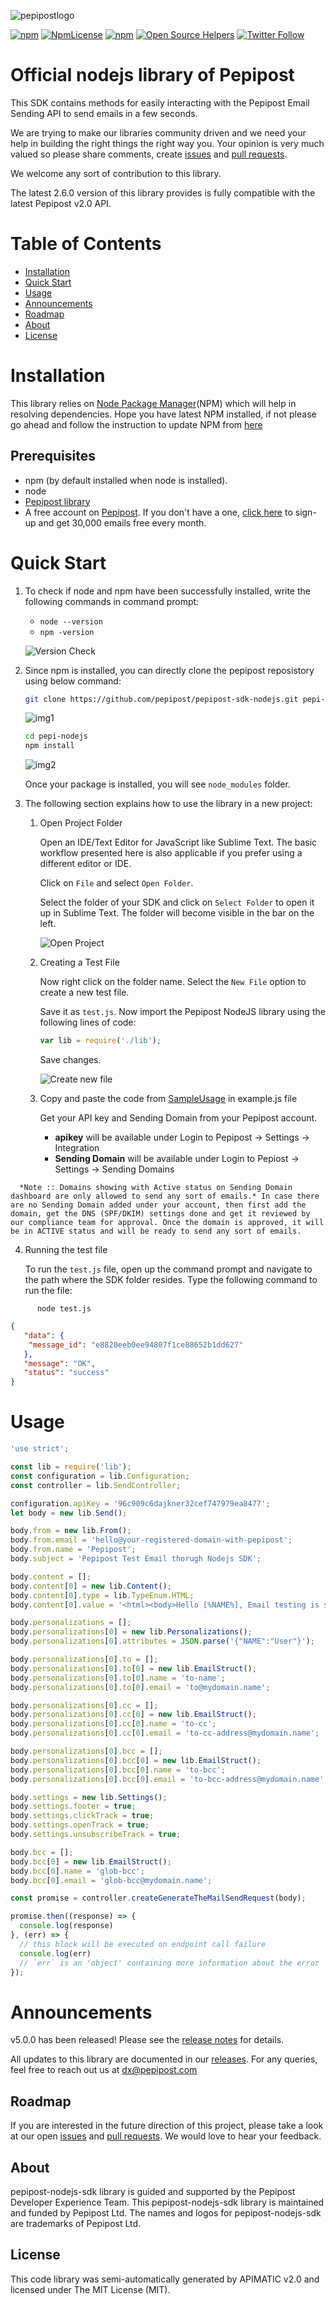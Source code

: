 ![pepipostlogo](https://pepipost.com/wp-content/uploads/2017/07/P_LOGO.png)

[![npm](https://img.shields.io/npm/v/pepipost.svg)](https://www.npmjs.com/package/pepipost)
[![NpmLicense](https://img.shields.io/npm/l/pepipost.svg)](https://www.npmjs.com/package/pepipost)
[![npm](https://img.shields.io/npm/dt/pepipost.svg)](https://www.npmjs.com/package/pepipost)
[![Open Source Helpers](https://www.codetriage.com/pepipost/pepipost-sdk-nodejs/badges/users.svg)](https://www.codetriage.com/pepipost/pepipost-sdk-nodejs)
[![Twitter Follow](https://img.shields.io/twitter/follow/pepi_post.svg?style=social&label=Follow)](https://twitter.com/pepi_post)



# Official nodejs library of Pepipost

This SDK contains methods for easily interacting with the Pepipost Email Sending API to send emails in a few seconds.

We are trying to make our libraries community driven and we need your help in building the right things the right way you. Your opinion is very much valued so please share comments, create [issues](https://github.com/pepipost/pepipost-sdk-nodejs/issues) and [pull requests](https://github.com/pepipost/pepipost-sdk-nodejs/pulls).

We welcome any sort of contribution to this library.

The latest 2.6.0 version of this library provides is fully compatible with the latest Pepipost v2.0 API.

# Table of Contents

 * [Installation](#installation)
 * [Quick Start](#quick-start)
 * [Usage](#usage)
 * [Announcements](#announcements)
 * [Roadmap](#roadmap)
 * [About](#about)
 * [License](#license)

<a name="installation"></a>
# Installation

  This library relies on [Node Package Manager](https://www.npmjs.com/)(NPM) which will help in resolving dependencies. Hope you have latest NPM installed, if not please go ahead and follow the instruction to update NPM from [here](https://docs.npmjs.com/cli/update)
  
## Prerequisites

   * npm (by default installed when node is installed).
   * node 
   * [Pepipost library](https://www.npmjs.com/package/pepipost) 
   * A free account on [Pepipost](https://pepipost.com/). If you don't have a one, [click here](https://app.pepipost.com/index.php/signup/registeruser) to sign-up and get 30,000 emails free every month.
   
<a name="quick-start"></a>
# Quick Start

1. To check if node and npm have been successfully installed, write the following commands in command prompt:

   * `node --version`
   * `npm -version`

   ![Version Check](https://i.imgur.com/1JeFUFS.png)


2. Since npm is installed, you can directly clone the pepipost reposistory using below command:
   
    ```bash
    git clone https://github.com/pepipost/pepipost-sdk-nodejs.git pepi-nodejs
    ```
  
    ![img1](https://i.imgur.com/ytN9cqC.png)
  
    
    ```bash
    cd pepi-nodejs
    npm install 
    ```
    
    ![img2](https://i.imgur.com/pILQrq6.png)
    

     Once your package is installed, you will see `node_modules` folder.

3. The following section explains how to use the library in a new project:

   1. Open Project Folder

      Open an IDE/Text Editor for JavaScript like Sublime Text. The basic workflow presented here is also applicable if you prefer using a different editor or IDE.

      Click on `File` and select `Open Folder`.

       Select the folder of your SDK and click on `Select Folder` to open it up in Sublime Text. The folder will become visible in the bar on the left.

       ![Open Project](https://i.imgur.com/7G5JwfX.png)
       

   2. Creating a Test File

      Now right click on the folder name. Select the `New File` option to create a new test file.
      
      Save it as `test.js`. Now import the Pepipost NodeJS library using the following lines of code:

      ```js
      var lib = require('./lib');
      ```
      
      Save changes.

      ![Create new file](https://i.imgur.com/WUDBJrQ.png)


   3. Copy and paste the code from [SampleUsage](#Usage) in example.js file
   
      Get your API key and Sending Domain from your Pepipost account. 
  
      * **apikey** will be available under Login to Pepipost -> Settings -> Integration  
      * **Sending Domain** will be available under Login to Pepiost -> Settings -> Sending Domains 

```
  *Note :: Domains showing with Active status on Sending Domain dashboard are only allowed to send any sort of emails.* In case there are no Sending Domain added under your account, then first add the domain, get the DNS (SPF/DKIM) settings done and get it reviewed by our compliance team for approval. Once the domain is approved, it will be in ACTIVE status and will be ready to send any sort of emails. 
```

   4. Running the test file

      To run the `test.js` file, open up the command prompt and navigate to the path where the SDK folder resides. Type the following command to run the file:

```
      node test.js
```
  
```json
{
   "data": {
   	"message_id": "e8820eeb0ee94807f1ce88652b1dd627"
   },
   "message": "OK",
   "status": "success"
}
```


<a name="usage"></a>
# Usage

```javascript
'use strict';

const lib = require('lib');
const configuration = lib.Configuration;
const controller = lib.SendController;

configuration.apiKey = '96c909c6dajkner32cef747979ea8477';
let body = new lib.Send();

body.from = new lib.From();
body.from.email = 'hello@your-registered-domain-with-pepipost';
body.from.name = 'Pepipost';
body.subject = 'Pepipost Test Email thorugh Nodejs SDK';

body.content = [];
body.content[0] = new lib.Content();
body.content[0].type = lib.TypeEnum.HTML;
body.content[0].value = '<html><body>Hello [%NAME%], Email testing is successful. <br> Hope you enjoyed this integration. <br></html>';

body.personalizations = [];
body.personalizations[0] = new lib.Personalizations();
body.personalizations[0].attributes = JSON.parse('{"NAME":"User"}');

body.personalizations[0].to = [];
body.personalizations[0].to[0] = new lib.EmailStruct();
body.personalizations[0].to[0].name = 'to-name';
body.personalizations[0].to[0].email = 'to@mydomain.name';

body.personalizations[0].cc = [];
body.personalizations[0].cc[0] = new lib.EmailStruct();
body.personalizations[0].cc[0].name = 'to-cc';
body.personalizations[0].cc[0].email = 'to-cc-address@mydomain.name';

body.personalizations[0].bcc = [];
body.personalizations[0].bcc[0] = new lib.EmailStruct();
body.personalizations[0].bcc[0].name = 'to-bcc';
body.personalizations[0].bcc[0].email = 'to-bcc-address@mydomain.name';

body.settings = new lib.Settings();
body.settings.footer = true;
body.settings.clickTrack = true;
body.settings.openTrack = true;
body.settings.unsubscribeTrack = true;

body.bcc = [];
body.bcc[0] = new lib.EmailStruct();
body.bcc[0].name = 'glob-bcc';
body.bcc[0].email = 'glob-bcc@mydomain.name';

const promise = controller.createGenerateTheMailSendRequest(body);

promise.then((response) => {
  console.log(response)
}, (err) => {
  // this block will be executed on endpoint call failure
  console.log(err)
  // `err` is an 'object' containing more information about the error
});
```

<a name="announcements"></a>
# Announcements

v5.0.0 has been released! Please see the [release notes](https://github.com/pepipost/pepipost-sdk-nodejs/releases/tag/2.6.0) for details.

All updates to this library are documented in our [releases](https://github.com/pepipost/pepipost-sdk-nodejs/releases). For any queries, feel free to reach out us at dx@pepipost.com

<a name="roadmap"></a>
## Roadmap

If you are interested in the future direction of this project, please take a look at our open [issues](https://github.com/pepipost/pepipost-sdk-nodejs/issues) and [pull requests](https://github.com/pepipost/pepipost-sdk-nodejs/pulls). We would love to hear your feedback.

<a name="about"></a>
## About
pepipost-nodejs-sdk library is guided and supported by the Pepipost Developer Experience Team.
This pepipost-nodejs-sdk library is maintained and funded by Pepipost Ltd. The names and logos for pepipost-nodejs-sdk are trademarks of Pepipost Ltd.

<a name="license"></a>
## License
This code library was semi-automatically generated by APIMATIC v2.0 and licensed under The MIT License (MIT).
